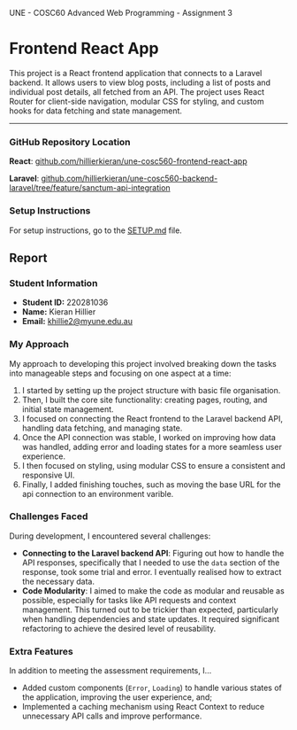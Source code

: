 UNE - COSC60 Advanced Web Programming - Assignment 3

# Frontend React App

This project is a React frontend application that connects to a Laravel backend. It allows users to view blog posts, including a list of posts and individual post details, all fetched from an API. The project uses React Router for client-side navigation, modular CSS for styling, and custom hooks for data fetching and state management.

---

### GitHub Repository Location

**React**: [github.com/hillierkieran/une-cosc560-frontend-react-app](https://github.com/hillierkieran/une-cosc560-frontend-react-app)

**Laravel**: [github.com/hillierkieran/une-cosc560-backend-laravel/tree/feature/sanctum-api-integration](https://github.com/hillierkieran/une-cosc560-backend-laravel/tree/feature/sanctum-api-integration)

### Setup Instructions
For setup instructions, go to the [SETUP.md](./SETUP.md) file.

## Report

### Student Information

- **Student ID:** 220281036
- **Name:** Kieran Hillier
- **Email:** khillie2@myune.edu.au

### My Approach
My approach to developing this project involved breaking down the tasks into manageable steps and focusing on one aspect at a time:
 1. I started by setting up the project structure with basic file organisation.
 2. Then, I built the core site functionality: creating pages, routing, and initial state management.
 3. I focused on connecting the React frontend to the Laravel backend API, handling data fetching, and managing state.
 4. Once the API connection was stable, I worked on improving how data was handled, adding error and loading states for a more seamless user experience.
 5. I then focused on styling, using modular CSS to ensure a consistent and responsive UI.
 6. Finally, I added finishing touches, such as moving the base URL for the api connection to an environment varible.

### Challenges Faced
During development, I encountered several challenges:
- **Connecting to the Laravel backend API**: Figuring out how to handle the API responses, specifically that I needed to use the `data` section of the response, took some trial and error. I eventually realised how to extract the necessary data.
- **Code Modularity**: I aimed to make the code as modular and reusable as possible, especially for tasks like API requests and context management. This turned out to be trickier than expected, particularly when handling dependencies and state updates. It required significant refactoring to achieve the desired level of reusability.

### Extra Features
In addition to meeting the assessment requirements, I...
- Added custom components (`Error`, `Loading`) to handle various states of the application, improving the user experience, and;
- Implemented a caching mechanism using React Context to reduce unnecessary API calls and improve performance.
